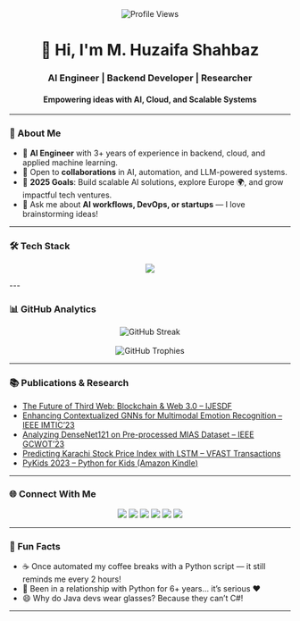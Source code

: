 <div align="center">
  <img src="https://komarev.com/ghpvc/?username=mhuzaifadev&style=for-the-badge&color=blue" alt="Profile Views"/>
  <h1>👋 Hi, I'm <b>M. Huzaifa Shahbaz</b></h1>
  <h3>AI Engineer | Backend Developer | Researcher</h3>
  <h4>Empowering ideas with AI, Cloud, and Scalable Systems</h4>
</div>

---

### 🚀 About Me
- 🔭 **AI Engineer** with 3+ years of experience in backend, cloud, and applied machine learning.  
- 🤝 Open to **collaborations** in AI, automation, and LLM-powered systems.  
- 🎯 **2025 Goals**: Build scalable AI solutions, explore Europe 🌍, and grow impactful tech ventures.  
- 💬 Ask me about **AI workflows, DevOps, or startups** — I love brainstorming ideas!  

---

### 🛠️ Tech Stack  
<p align="center">
  <a href="https://skillicons.dev">
    <img src="https://skillicons.dev/icons?i=python,js,ts,fastapi,flask,django,nodejs,nestjs,azure,gcp,aws,docker,kubernetes,redis,nginx,kafka,terraform,githubactions,postgres,supabase,mongodb,mysql,firebase,supabase,tensorflow,pytorch,rabbitmq,cloudflare,workers" />
  </a>
</p>
---

### 📊 GitHub Analytics  
<div align="center">
  <img src="https://github-readme-streak-stats.herokuapp.com?user=mhuzaifadev&theme=transparent&border_radius=10&card_width=600&card_height=220" alt="GitHub Streak"/>
  <br><br>
  <img src="https://github-profile-trophy.vercel.app/?username=mhuzaifadev&margin-w=10&margin-h=10&no-bg=true&column=6" alt="GitHub Trophies"/>
</div>

---

### 📚 Publications & Research
- [The Future of Third Web: Blockchain & Web 3.0 – IJESDF](https://dx.doi.org/10.1504/IJESDF.2025.145880)  
- [Enhancing Contextualized GNNs for Multimodal Emotion Recognition – IEEE IMTIC’23](https://ieeexplore.ieee.org/document/10178481)  
- [Analyzing DenseNet121 on Pre-processed MIAS Dataset – IEEE GCWOT’23](https://ieeexplore.ieee.org/document/10064663)  
- [Predicting Karachi Stock Price Index with LSTM – VFAST Transactions](https://doi.org/10.21015/vtse.v11i2.1571)  
- [PyKids 2023 – Python for Kids (Amazon Kindle)](https://www.amazon.com/dp/B0C1YBFWZV)  

---

### 🌐 Connect With Me  
<p align="center">
  <a href="mailto:mhuzaifadev@gmail.com"><img src="https://img.shields.io/badge/Gmail-D14836?style=for-the-badge&logo=gmail&logoColor=white"></a>
  <a href="https://www.linkedin.com/in/mhuzaifadev"><img src="https://img.shields.io/badge/LinkedIn-0077B5?style=for-the-badge&logo=linkedin&logoColor=white"></a>
  <a href="https://x.com/__mhuzaifa"><img src="https://img.shields.io/badge/X-000000?style=for-the-badge&logo=x&logoColor=white"></a>
  <a href="https://www.youtube.com/@mhuzaifadev"><img src="https://img.shields.io/badge/YouTube-FF0000?style=for-the-badge&logo=youtube&logoColor=white"></a>
  <a href="https://www.instagram.com/mhuzaifadev"><img src="https://img.shields.io/badge/Instagram-E4405F?style=for-the-badge&logo=instagram&logoColor=white"></a>
  <a href="https://github.com/mhuzaifadev"><img src="https://img.shields.io/badge/GitHub-100000?style=for-the-badge&logo=github&logoColor=white"></a>
</p>

---

### 🎉 Fun Facts
- ☕ Once automated my coffee breaks with a Python script — it still reminds me every 2 hours!  
- 🐍 Been in a relationship with Python for 6+ years… it’s serious ❤️  
- 😄 Why do Java devs wear glasses? Because they can’t C#!  

---
